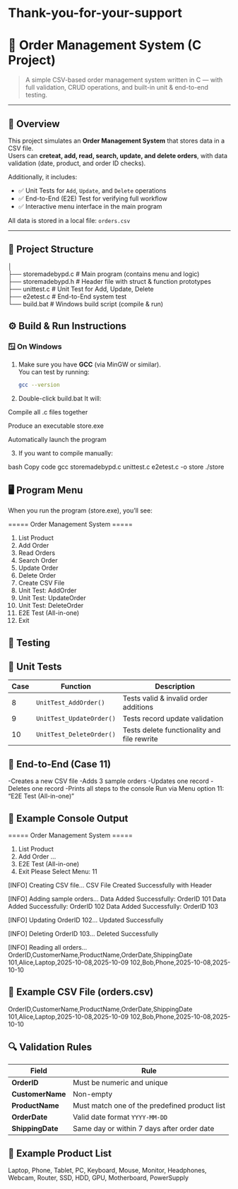 # Thank-you-for-your-support
# 🏪 Order Management System (C Project)

> A simple CSV-based order management system written in C — with full validation, CRUD operations, and built-in unit & end-to-end testing.

---

## 📘 Overview

This project simulates an **Order Management System** that stores data in a CSV file.  
Users can **creteat, add, read, search, update, and delete orders**, with data validation (date, product, and order ID checks).

Additionally, it includes:
- ✅ Unit Tests for `Add`, `Update`, and `Delete` operations  
- ✅ End-to-End (E2E) Test for verifying full workflow  
- ✅ Interactive menu interface in the main program  

All data is stored in a local file: `orders.csv`

---

## 🧩 Project Structure
│   
├── storemadebypd.c # Main program (contains menu and logic)    
├── storemadebypd.h # Header file with struct & function prototypes   
├── unittest.c # Unit Test for Add, Update, Delete   
├── e2etest.c # End-to-End system test   
└── build.bat # Windows build script (compile & run)   

## ⚙️ Build & Run Instructions

### 🪟 On Windows

1. Make sure you have **GCC** (via MinGW or similar).  
   You can test by running:
   ```bash
   gcc --version

2. Double-click build.bat
It will:

Compile all .c files together

Produce an executable store.exe

Automatically launch the program

3. If you want to compile manually:

bash
Copy code
gcc storemadebypd.c unittest.c e2etest.c -o store
./store

## 🖥️ Program Menu

When you run the program (store.exe), you’ll see:

===== Order Management System =====
1. List Product
2. Add Order
3. Read Orders
4. Search Order
5. Update Order
6. Delete Order
7. Create CSV File
8. Unit Test: AddOrder
9. Unit Test: UpdateOrder
10. Unit Test: DeleteOrder
11. E2E Test (All-in-one)
0. Exit

## 🧪 Testing

## 🧭 Unit Tests
| Case | Function                 | Description                                 |
| ---- | ------------------------ | ------------------------------------------- |
| 8    | `UnitTest_AddOrder()`    | Tests valid & invalid order additions       |
| 9    | `UnitTest_UpdateOrder()` | Tests record update validation              |
| 10   | `UnitTest_DeleteOrder()` | Tests delete functionality and file rewrite |

## 🧩 End-to-End (Case 11)

-Creates a new CSV file
-Adds 3 sample orders
-Updates one record
-Deletes one record
-Prints all steps to the console
Run via Menu option 11: “E2E Test (All-in-one)”

## 📝 Example Console Output
===== Order Management System =====
1. List Product
2. Add Order
...
11. E2E Test (All-in-one)
0. Exit
Please Select Menu: 11

[INFO] Creating CSV file...
CSV File Created Successfully with Header

[INFO] Adding sample orders...
Data Added Successfully: OrderID 101
Data Added Successfully: OrderID 102
Data Added Successfully: OrderID 103

[INFO] Updating OrderID 102...
Updated Successfully

[INFO] Deleting OrderID 103...
Deleted Successfully

[INFO] Reading all orders...
OrderID,CustomerName,ProductName,OrderDate,ShippingDate
101,Alice,Laptop,2025-10-08,2025-10-09
102,Bob,Phone,2025-10-08,2025-10-10

## 📂 Example CSV File (orders.csv)
OrderID,CustomerName,ProductName,OrderDate,ShippingDate
101,Alice,Laptop,2025-10-08,2025-10-09
102,Bob,Phone,2025-10-08,2025-10-10

## 🔍 Validation Rules
| Field            | Rule                                          |
| ---------------- | --------------------------------------------- |
| **OrderID**      | Must be numeric and unique                    |
| **CustomerName** | Non-empty                                     |
| **ProductName**  | Must match one of the predefined product list |
| **OrderDate**    | Valid date format `YYYY-MM-DD`                |
| **ShippingDate** | Same day or within 7 days after order date    |

## 🧠 Example Product List
Laptop, Phone, Tablet, PC, Keyboard, Mouse, Monitor,
Headphones, Webcam, Router, SSD, HDD, GPU, Motherboard, PowerSupply
